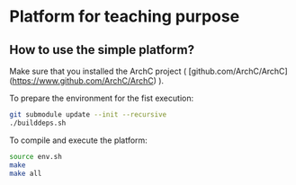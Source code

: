 # Platform for teaching purpose #

## How to use the simple platform? ##

Make sure that you installed the ArchC project ( [github.com/ArchC/ArchC] (https://www.github.com/ArchC/ArchC) ).

To prepare the environment for the fist execution:

```bash
git submodule update --init --recursive
./builddeps.sh
```

To compile and execute the platform:

```bash
source env.sh
make 
make all
```


